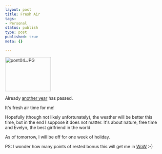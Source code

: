 ```yaml
---
layout: post
title: Fresh Air
tags:
- Personal
status: publish
type: post
published: true
meta: {}

---
```

<div class="floatimgauto">
<a href="http://www.gnegg.ch/archives/pont04.JPG"><img alt="pont04.JPG" src="http://www.gnegg.ch/archives/pont04-thumb.JPG" width="150" height="112" border="0" /></a>
</div>
<p>Already <a href="http://www.gnegg.ch/archives/167-Mountains.html">another year</a> has passed.</p>
<p>It's fresh air time for me!</p>
<p>Hopefully (though not likely unfortunately), the weather will be better this time, but in the end I suppose it does not matter. It's about nature, free time and Evelyn, the best girlfriend in the world</p>
<p>As of tomorrow, I will be off for one week of holiday.</p>
<p>PS: I wonder how many points of rested bonus this will get me in <a href="http://www.worldofwarcraft.com">WoW</a> :-)</p>
